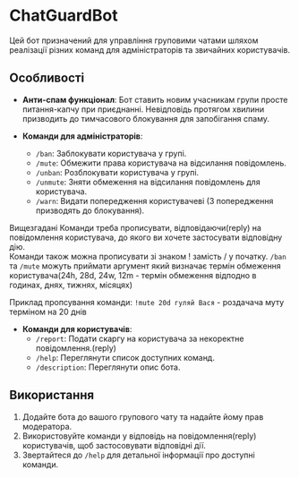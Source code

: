 # ChatGuardBot

Цей бот призначений для управління груповими чатами шляхом реалізації різних команд для адміністраторів та звичайних користувачів.

## Особливості

- **Анти-спам функціонал**: Бот ставить новим учасникам групи просте питання-капчу при приєднанні. Невідповідь протягом хвилини призводить до тимчасового блокування для запобігання спаму.

- **Команди для адміністраторів**:
  - `/ban`: Заблокувати користувача у групі.
  - `/mute`: Обмежити права користувача на відсилання повідомлень.
  - `/unban`: Розблокувати користувача у групі.
  - `/unmute`: Зняти обмеження на відсилання повідомлень для користувача.
  - `/warn`: Видати попередження користувачеві (3 попередження призводять до блокування).

Вищезгадані Команди треба прописувати, відповідаючи(reply) на повідомлення користувача, до якого ви хочете застосувати відповідну дію.
<br>
Команди також можна прописувати зі знаком ! замість / у початку.
`/ban` та `/mute` можуть приймати аргумент який визначає термін обмеження користувача(24h, 28d, 24w, 12m - термін обмеження відподно в годинах, днях, тижнях, місяцях)  

Приклад пропсування команди: `!mute 20d гуляй Вася` - роздачача муту терміном на 20 днів

- **Команди для користувачів**:
  - `/report`: Подати скаргу на користувача за некоректне повідомлення.(reply)
  - `/help`: Переглянути список доступних команд.
  - `/description`: Переглянути опис бота.

## Використання

1. Додайте бота до вашого групового чату та надайте йому прав модератора.
2. Використовуйте команди у відповідь на повідомлення(reply) користувачів, щоб застосовувати відповідні дії.
3. Звертайтеся до `/help` для детальної інформації про доступні команди.
